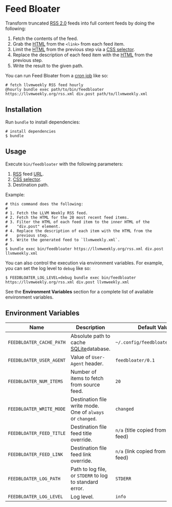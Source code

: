 # Feed Bloater

Transform truncated [RSS 2.0][rss] feeds into full content feeds by
doing the following:

1. Fetch the contents of the feed.
2. Grab the [HTML][] from the `<link>` from each feed item.
3. Limit the [HTML][] from the previous step via a [CSS selector][css-selector]. 
4. Replace the description of each feed item with the [HTML][] from the previous step.
5. Write the result to the given path.

You can run Feed Bloater from a [cron job][cron] like so:

```
# fetch llvmweekly RSS feed hourly
@hourly bundle exec path/to/bin/feedbloater https://llvmweekly.org/rss.xml div.post path/to/llvmweekly.xml
```

## Installation

Run `bundle` to install dependencies:

    # install dependencies
    $ bundle

## Usage

Execute `bin/feedbloater` with the following parameters:

1. [RSS][] feed [URL][].
2. [CSS selector][css-selector].
3. Destination path.

Example:

```
# this command does the following:
#
# 1. Fetch the LLVM Weekly RSS feed.
# 2. Fetch the HTML for the 20 most recent feed items.
# 3. Filter the HTML of each feed item to the inner HTML of the
#    "div.post" element.
# 4. Replace the description of each item with the HTML from the
#    previous step.
# 5. Write the generated feed to `llvmweekly.xml`.
#
$ bundle exec bin/feedbloater https://llvmweekly.org/rss.xml div.post llvmweekly.xml
```

You can also control the execution via environment variables.  For
example, you can set the log level to `debug` like so:

```
$ FEEDBLOATER_LOG_LEVEL=debug bundle exec bin/feedbloater https://llvmweekly.org/rss.xml div.post llvmweekly.xml
```

See the **Environment Variables** section for a complete list of
available environment variables.

## Environment Variables

| Name | Description | Default Value |
|------|-------------|---------------|
|`FEEDBLOATER_CACHE_PATH`|Absolute path to cache [SQLite][]database.|`~/.config/feedbloater/cache.db`|
|`FEEDBLOATER_USER_AGENT`|Value of `User-Agent` header.|`feedbloater/0.1`|
|`FEEDBLOATER_NUM_ITEMS`|Number of items to fetch from source feed.|`20`|
|`FEEDBLOATER_WRITE_MODE`|Destination file write mode.  One of `always` or `changed`.|`changed`|
|`FEEDBLOATER_FEED_TITLE`|Destination file feed title override.|`n/a` (title copied from source feed)|
|`FEEDBLOATER_FEED_LINK`|Destination file feed link override.|`n/a` (link copied from source feed)|
|`FEEDBLOATER_LOG_PATH`|Path to log file, or `STDERR` to log to standard error.|`STDERR`|
|`FEEDBLOATER_LOG_LEVEL`|Log level.|`info`|

[rss]: https://en.wikipedia.org/wiki/RSS
  "Really Simple Syndication"
[url]: https://en.wikipedia.org/wiki/URL
  "Uniform Resource Locator"
[html]: https://en.wikipedia.org/wiki/HTML
  "HyperText Markup Language"
[css-selector]: https://en.wikipedia.org/wiki/CSS#Selector
  "Cascading Style Sheet selector"
[cron]: https://en.wikipedia.org/wiki/Cron
  "Periodic task scheduler."
[sqlite]: https://sqlite.org/
  "SQLite database."
